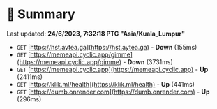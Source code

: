 # 📖 Summary
Last updated: **24/6/2023, 7:32:18 PTG "Asia/Kuala_Lumpur"**

- `GET` [https://hst.aytea.ga](https://hst.aytea.ga) - **Down** (155ms)
- `GET` [https://memeapi.cyclic.app/gimme](https://memeapi.cyclic.app/gimme) - **Down** (3731ms)
- `GET` [https://memeapi.cyclic.app](https://memeapi.cyclic.app) - **Up** (2411ms)
- `GET` [https://klik.ml/health](https://klik.ml/health) - **Up** (441ms)
- `GET` [https://dumb.onrender.com](https://dumb.onrender.com) - **Up** (296ms)
